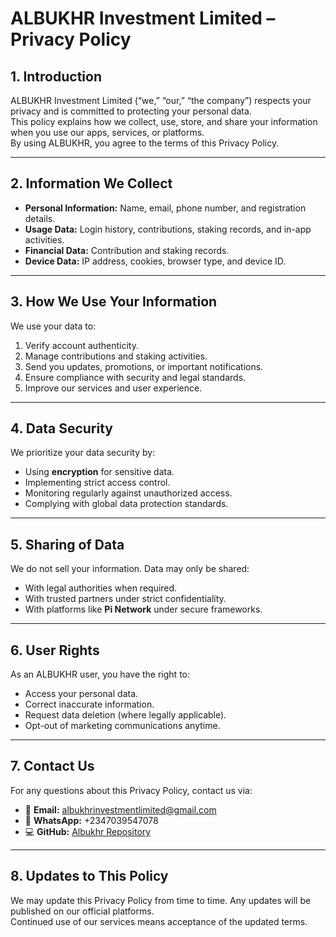 # ALBUKHR Investment Limited – Privacy Policy

## 1. Introduction
ALBUKHR Investment Limited (“we,” “our,” “the company”) respects your privacy and is committed to protecting your personal data.  
This policy explains how we collect, use, store, and share your information when you use our apps, services, or platforms.  
By using ALBUKHR, you agree to the terms of this Privacy Policy.  

---

## 2. Information We Collect
- **Personal Information:** Name, email, phone number, and registration details.  
- **Usage Data:** Login history, contributions, staking records, and in-app activities.  
- **Financial Data:** Contribution and staking records.  
- **Device Data:** IP address, cookies, browser type, and device ID.  

---

## 3. How We Use Your Information
We use your data to:  
1. Verify account authenticity.  
2. Manage contributions and staking activities.  
3. Send you updates, promotions, or important notifications.  
4. Ensure compliance with security and legal standards.  
5. Improve our services and user experience.  

---

## 4. Data Security
We prioritize your data security by:  
- Using **encryption** for sensitive data.  
- Implementing strict access control.  
- Monitoring regularly against unauthorized access.  
- Complying with global data protection standards.  

---

## 5. Sharing of Data
We do not sell your information. Data may only be shared:  
- With legal authorities when required.  
- With trusted partners under strict confidentiality.  
- With platforms like **Pi Network** under secure frameworks.  

---

## 6. User Rights
As an ALBUKHR user, you have the right to:  
- Access your personal data.  
- Correct inaccurate information.  
- Request data deletion (where legally applicable).  
- Opt-out of marketing communications anytime.  

---

## 7. Contact Us
For any questions about this Privacy Policy, contact us via:  
- 📧 **Email:** albukhrinvestmentlimited@gmail.com  
- 📱 **WhatsApp:** +2347039547078  
- 💻 **GitHub:** [Albukhr Repository](https://github.com/MuhmdBuharisaeed)  

---

## 8. Updates to This Policy
We may update this Privacy Policy from time to time. Any updates will be published on our official platforms.  
Continued use of our services means acceptance of the updated terms.
